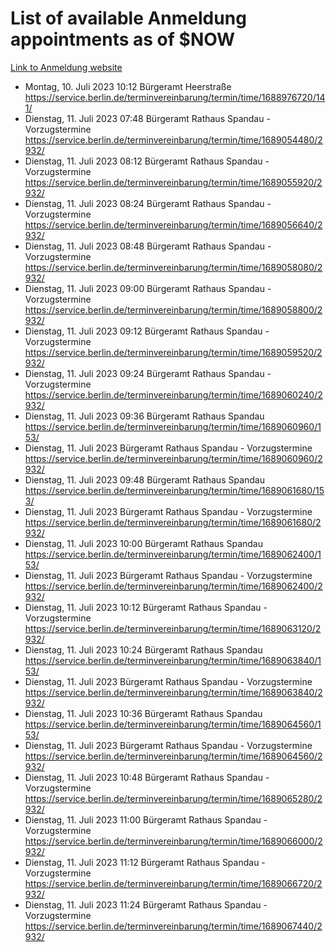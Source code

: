 # List of available Anmeldung appointments as of $NOW
[Link to Anmeldung website](https://service.berlin.de/terminvereinbarung/termin/tag.php?termin=1&anliegen[]=120686&dienstleisterlist=122210,122217,327316,122219,327312,122227,327314,122231,327346,122243,327348,122254,122252,329742,122260,329745,122262,329748,122271,327278,122273,327274,122277,327276,330436,122280,327294,122282,327290,122284,327292,122291,327270,122285,327266,122286,327264,122296,327268,150230,329760,122297,327286,122294,327284,122312,329763,122314,329775,122304,327330,122311,327334,122309,327332,317869,122281,327352,122279,329772,122283,122276,327324,122274,327326,122267,329766,122246,327318,122251,327320,122257,327322,122208,327298,122226,327300&herkunft=http%3A%2F%2Fservice.berlin.de%2Fdienstleistung%2F120686%2F)
- Montag, 10. Juli 2023 10:12 Bürgeramt Heerstraße https://service.berlin.de/terminvereinbarung/termin/time/1688976720/141/
- Dienstag, 11. Juli 2023 07:48 Bürgeramt Rathaus Spandau - Vorzugstermine https://service.berlin.de/terminvereinbarung/termin/time/1689054480/2932/
- Dienstag, 11. Juli 2023 08:12 Bürgeramt Rathaus Spandau - Vorzugstermine https://service.berlin.de/terminvereinbarung/termin/time/1689055920/2932/
- Dienstag, 11. Juli 2023 08:24 Bürgeramt Rathaus Spandau - Vorzugstermine https://service.berlin.de/terminvereinbarung/termin/time/1689056640/2932/
- Dienstag, 11. Juli 2023 08:48 Bürgeramt Rathaus Spandau - Vorzugstermine https://service.berlin.de/terminvereinbarung/termin/time/1689058080/2932/
- Dienstag, 11. Juli 2023 09:00 Bürgeramt Rathaus Spandau - Vorzugstermine https://service.berlin.de/terminvereinbarung/termin/time/1689058800/2932/
- Dienstag, 11. Juli 2023 09:12 Bürgeramt Rathaus Spandau - Vorzugstermine https://service.berlin.de/terminvereinbarung/termin/time/1689059520/2932/
- Dienstag, 11. Juli 2023 09:24 Bürgeramt Rathaus Spandau - Vorzugstermine https://service.berlin.de/terminvereinbarung/termin/time/1689060240/2932/
- Dienstag, 11. Juli 2023 09:36 Bürgeramt Rathaus Spandau https://service.berlin.de/terminvereinbarung/termin/time/1689060960/153/
- Dienstag, 11. Juli 2023  Bürgeramt Rathaus Spandau - Vorzugstermine https://service.berlin.de/terminvereinbarung/termin/time/1689060960/2932/
- Dienstag, 11. Juli 2023 09:48 Bürgeramt Rathaus Spandau https://service.berlin.de/terminvereinbarung/termin/time/1689061680/153/
- Dienstag, 11. Juli 2023  Bürgeramt Rathaus Spandau - Vorzugstermine https://service.berlin.de/terminvereinbarung/termin/time/1689061680/2932/
- Dienstag, 11. Juli 2023 10:00 Bürgeramt Rathaus Spandau https://service.berlin.de/terminvereinbarung/termin/time/1689062400/153/
- Dienstag, 11. Juli 2023  Bürgeramt Rathaus Spandau - Vorzugstermine https://service.berlin.de/terminvereinbarung/termin/time/1689062400/2932/
- Dienstag, 11. Juli 2023 10:12 Bürgeramt Rathaus Spandau - Vorzugstermine https://service.berlin.de/terminvereinbarung/termin/time/1689063120/2932/
- Dienstag, 11. Juli 2023 10:24 Bürgeramt Rathaus Spandau https://service.berlin.de/terminvereinbarung/termin/time/1689063840/153/
- Dienstag, 11. Juli 2023  Bürgeramt Rathaus Spandau - Vorzugstermine https://service.berlin.de/terminvereinbarung/termin/time/1689063840/2932/
- Dienstag, 11. Juli 2023 10:36 Bürgeramt Rathaus Spandau https://service.berlin.de/terminvereinbarung/termin/time/1689064560/153/
- Dienstag, 11. Juli 2023  Bürgeramt Rathaus Spandau - Vorzugstermine https://service.berlin.de/terminvereinbarung/termin/time/1689064560/2932/
- Dienstag, 11. Juli 2023 10:48 Bürgeramt Rathaus Spandau - Vorzugstermine https://service.berlin.de/terminvereinbarung/termin/time/1689065280/2932/
- Dienstag, 11. Juli 2023 11:00 Bürgeramt Rathaus Spandau - Vorzugstermine https://service.berlin.de/terminvereinbarung/termin/time/1689066000/2932/
- Dienstag, 11. Juli 2023 11:12 Bürgeramt Rathaus Spandau - Vorzugstermine https://service.berlin.de/terminvereinbarung/termin/time/1689066720/2932/
- Dienstag, 11. Juli 2023 11:24 Bürgeramt Rathaus Spandau - Vorzugstermine https://service.berlin.de/terminvereinbarung/termin/time/1689067440/2932/
